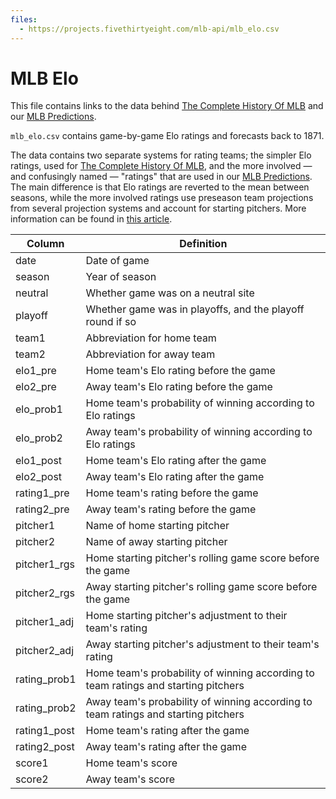 ```yaml
---
files:
  - https://projects.fivethirtyeight.com/mlb-api/mlb_elo.csv
---
```

# MLB Elo

This file contains links to the data behind [The Complete History Of MLB](https://projects.fivethirtyeight.com/complete-history-of-mlb/) and our [MLB Predictions](https://projects.fivethirtyeight.com/2018-mlb-predictions/).

`mlb_elo.csv` contains game-by-game Elo ratings and forecasts back to 1871.

The data contains two separate systems for rating teams; the simpler Elo ratings, used for [The Complete History Of MLB](https://projects.fivethirtyeight.com/complete-history-of-mlb/), and the more involved — and confusingly named — "ratings" that are used in our [MLB Predictions](https://projects.fivethirtyeight.com/2018-mlb-predictions/). The main difference is that Elo ratings are reverted to the mean between seasons, while the more involved ratings use preseason team projections from several projection systems and account for starting pitchers. More information can be found in [this article](https://fivethirtyeight.com/features/how-our-mlb-predictions-work/).

Column | Definition
-----| ---------
date | Date of game
season | Year of season
neutral | Whether game was on a neutral site
playoff | Whether game was in playoffs, and the playoff round if so
team1 | Abbreviation for home team
team2 | Abbreviation for away team
elo1_pre | Home team's Elo rating before the game
elo2_pre | Away team's Elo rating before the game
elo_prob1 | Home team's probability of winning according to Elo ratings
elo_prob2 | Away team's probability of winning according to Elo ratings
elo1_post | Home team's Elo rating after the game
elo2_post | Away team's Elo rating after the game
rating1_pre | Home team's rating before the game
rating2_pre | Away team's rating before the game
pitcher1 | Name of home starting pitcher
pitcher2 | Name of away starting pitcher
pitcher1_rgs | Home starting pitcher's rolling game score before the game
pitcher2_rgs | Away starting pitcher's rolling game score before the game
pitcher1_adj | Home starting pitcher's adjustment to their team's rating
pitcher2_adj | Away starting pitcher's adjustment to their team's rating
rating_prob1 | Home team's probability of winning according to team ratings and starting pitchers
rating_prob2 | Away team's probability of winning according to team ratings and starting pitchers
rating1_post | Home team's rating after the game
rating2_post | Away team's rating after the game
score1 | Home team's score
score2 | Away team's score
